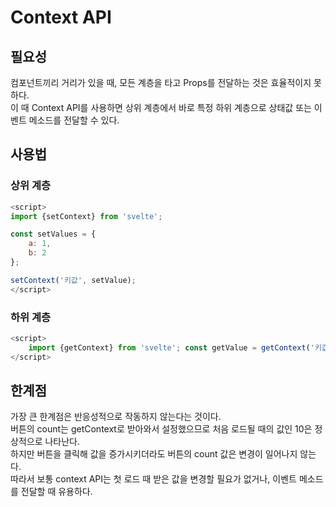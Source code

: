 # Context API

## 필요성

컴포넌트끼리 거리가 있을 때, 모든 계층을 타고 Props를 전달하는 것은 효율적이지 못하다.  
이 때 Context API를 사용하면 상위 계층에서 바로 특정 하위 계층으로 상태값 또는 이벤트 메소드를 전달할 수 있다.

## 사용법

### 상위 계층

```javascript
<script>
import {setContext} from 'svelte';

const setValues = {
    a: 1,
    b: 2
};

setContext('키값', setValue);
</script>
```

### 하위 계층

```javascript
<script>
    import {getContext} from 'svelte'; const getValue = getContext('키값');
</script>
```

## 한계점

가장 큰 한계점은 반응성적으로 작동하지 않는다는 것이다.  
버튼의 count는 getContext로 받아와서 설정했으므로 처음 로드될 때의 값인 10은 정상적으로 나타난다.  
하지만 버튼을 클릭해 값을 증가시키더라도 버튼의 count 값은 변경이 일어나지 않는다.  
따라서 보통 context API는 첫 로드 때 받은 값을 변경할 필요가 없거나, 이벤트 메소드를 전달할 때 유용하다.
